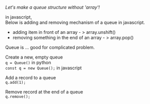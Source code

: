 *Let's make a queue structure without 'array'!*

in javascript,  
Below is adding and removing mechanism of a queue in javascript.
- adding item in front of an array - > array.unshift()
- removing something in the end of an array - > array.pop()

Queue is ... good for complicated problem.

Create a new, empty queue  
`q = Queue()` in python  
`const q = new Queue();` in javascript

Add a record to a queue   
`q.add(1);`

Remove record at the end of a queue  
`q.remove();`   

